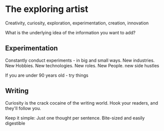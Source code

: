 # The exploring artist
Creativity, curiosity, exploration, experimentation, creation, innovation

What is the underlying idea of the information you want to add?

## Experimentation
Constantly conduct experiments - in big and small ways. New industries. New Hobbies. New technologies. New roles. New People. new side hustles

If you are under 90 years old - try things

## Writing
Curiosity is the crack cocaine of the writing world. Hook your readers, and they'll follow you. 

Keep it simple: Just one thought per sentence. Bite-sized and easily digestible

